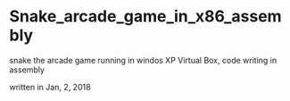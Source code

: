 # Snake_arcade_game_in_x86_assembly

snake the arcade game running in windos XP Virtual Box, code writing in assembly

written in Jan, 2, 2018
